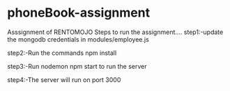 # phoneBook-assignment
Asssignment of RENTOMOJO
Steps to run the assignment....
step1:-update the mongodb credentials in modules/employee.js

step2:-Run the commands npm install

step3:-Run nodemon npm start to run the server

step4:-The server will run on port 3000
